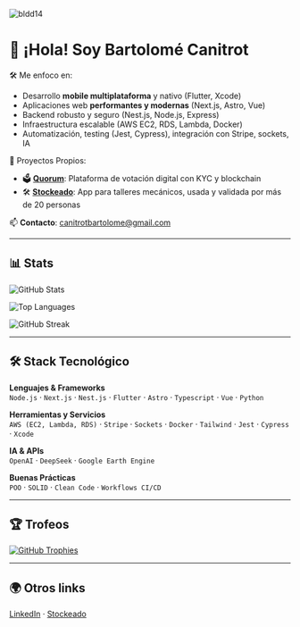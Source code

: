 <p align="left"> <img src="https://komarev.com/ghpvc/?username=nnickname&label=Profile%20views&color=919191&style=flat-square" alt="bldd14" /> </p>

# 👋 ¡Hola! Soy Bartolomé Canitrot

🛠️ Me enfoco en:
- Desarrollo **mobile multiplataforma** y nativo (Flutter, Xcode)
- Aplicaciones web **performantes y modernas** (Next.js, Astro, Vue)
- Backend robusto y seguro (Nest.js, Node.js, Express)
- Infraestructura escalable (AWS EC2, RDS, Lambda, Docker)
- Automatización, testing (Jest, Cypress), integración con Stripe, sockets, IA

🌱 Proyectos Propios:
- 🗳️ [**Quorum**](https://github.com/nnickname/quorum): Plataforma de votación digital con KYC y blockchain
- 🛠️ [**Stockeado**](https://www.stockeado.com): App para talleres mecánicos, usada y validada por más de 20 personas

📫 **Contacto**: canitrotbartolome@gmail.com

---

## 📊 Stats

![GitHub Stats](https://github-readme-stats.vercel.app/api?username=nnickname&show_icons=true&theme=transparent&hide_title=true)

![Top Languages](https://github-readme-stats.vercel.app/api/top-langs/?username=nnickname&layout=compact&theme=transparent&hide_title=true)

![GitHub Streak](https://streak-stats.demolab.com/?user=nnickname&theme=transparent)

---

## 🛠️ Stack Tecnológico

**Lenguajes & Frameworks**  
`Node.js` · `Next.js` · `Nest.js` · `Flutter` · `Astro` · `Typescript` · `Vue` · `Python`

**Herramientas y Servicios**  
`AWS (EC2, Lambda, RDS)` · `Stripe` · `Sockets` · `Docker` · `Tailwind` · `Jest` · `Cypress` · `Xcode`

**IA & APIs**  
`OpenAI` · `DeepSeek` · `Google Earth Engine`

**Buenas Prácticas**  
`POO` · `SOLID` · `Clean Code` · `Workflows CI/CD`

---

## 🏆 Trofeos

[![GitHub Trophies](https://github-profile-trophy.vercel.app/?username=nnickname&theme=flat&no-bg=true&margin-w=15)](https://github.com/ryo-ma/github-profile-trophy)

---

## 🌍 Otros links

[LinkedIn](https://www.linkedin.com/in/bartocanitrot/) · [Stockeado](https://www.stockeado.com)


